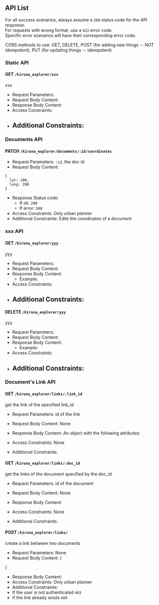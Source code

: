 ## API List

For all success scenarios, always assume a `200` status code for the API response.  
For requests with wrong format, use a `422` error code.  
Specific error scenarios will have their corresponding error code.  

CORS methods to use: GET, DELETE, POST (for adding new things -- NOT idempotent), PUT (for updating things -- idempotent)

### Static API

#### GET `/kiruna_explorer/xxx`

xxx

- Request Parameters: 
- Request Body Content: 
- Response Body Content: 
- Access Constraints: 
- Additional Constraints:
  - 

### Documents API

#### PATCH `/kiruna_explorer/documents/:id/coordinates`

- Request Parameters: `:id`, the doc id
- Request Body Content:
```
{
  lat: 100,
  long: 200
}
```
- Response Status code:
  - If ok:  `200`
  - If error: `500`
- Access Constraints: Only urban planner
- Additional Constraints:
Edits the coordinates of a document

### xxx API

#### GET `/kiruna_explorer/yyy`

yyy

- Request Parameters:
- Request Body Content:
- Response Body Content:
  - Example: 
- Access Constraints: 
- Additional Constraints:
  - 

#### DELETE `/kiruna_explorer/yyy`

yyy

- Request Parameters:
- Request Body Content:
- Response Body Content:
  - Example: 
- Access Constraints: 
- Additional Constraints:
  - 
### Document's Link API

#### GET `/kiruna_explorer/links/:link_id`

get the link of the specified link_id

- Request Parameters: id of the link
- Request Body Content: None
- Response Body Content: An object with the following attributes:
  
- Access Constraints: None
- Additional Constraints:
  

#### GET `/kiruna_explorer/links/:doc_id`

get the links of the document specified by the doc_id

- Request Parameters: id of the document
- Request Body Content: None
- Response Body Content: 

- Access Constraints: None
- Additional Constraints:

#### POST `/kiruna_explorer/links/`

create a link between two documents

- Request Parameters: None
- Request Body Content: {

}
- Response Body Content:
- Access Constraints: Only urban planner
- Additional Constraints:
- If the user is not authenticated `403`
- If the link already exists `409`




